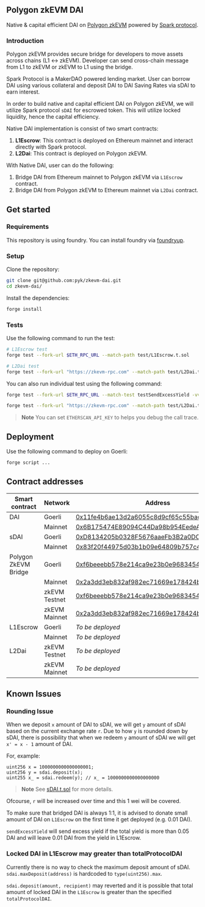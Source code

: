 ## Polygon zkEVM DAI

Native & capital efficient DAI on
[Polygon zkEVM](https://polygon.technology/polygon-zkevm) powered by
[Spark protocol](https://www.sparkprotocol.io/).

### Introduction

Polygon zkEVM provides secure bridge for developers to move assets across chains
(L1 <-> zkEVM). Developer can send cross-chain message from L1 to zkEVM or zkEVM
to L1 using the bridge.

Spark Protocol is a MakerDAO powered lending market. User can borrow DAI using
various collateral and deposit DAI to DAI Saving Rates via sDAI to earn interest.

In order to build native and capital efficient DAI on Polygon zkEVM, we will
utilize Spark protocol `sDAI` for escrowed token. This will utilize locked
liquidity, hence the capital efficiency.

Native DAI implementation is consist of two smart contracts:

1. **L1Escrow**: This contract is deployed on Ethereum mainnet and interact
   directly with Spark protocol.
2. **L2Dai**: This contract is deployed on Polygon zkEVM.

With Native DAI, user can do the following:

1. Bridge DAI from Ethereum mainnet to Polygon zkEVM via `L1Escrow` contract.
2. Bridge DAI from Polygon zkEVM to Ethereum mainnet via `L2Dai` contract.

## Get started

### Requirements

This repository is using foundry. You can install foundry via
[foundryup](https://book.getfoundry.sh/getting-started/installation).

### Setup

Clone the repository:

```sh
git clone git@github.com:pyk/zkevm-dai.git
cd zkevm-dai/
```

Install the dependencies:

```sh
forge install
```

### Tests

Use the following command to run the test:

```sh
# L1Escrow test
forge test --fork-url $ETH_RPC_URL --match-path test/L1Escrow.t.sol

# L2Dai test
forge test --fork-url "https://zkevm-rpc.com" --match-path test/L2Dai.t.sol
```

You can also run individual test using the following command:

```sh
forge test --fork-url $ETH_RPC_URL --match-test testSendExcessYield -vvvv

forge test --fork-url "https://zkevm-rpc.com" --match-path test/L2Dai.t.sol --match-test testBridgeWithMockedBridge -vvvv
```

> **Note**
> You can set `ETHERSCAN_API_KEY` to helps you debug the call trace.

## Deployment

Use the following command to deploy on Goerli:

```sh
forge script ...
```

## Contract addresses

| Smart contract       | Network       | Address                                                                                                                                |
| -------------------- | ------------- | -------------------------------------------------------------------------------------------------------------------------------------- |
| DAI                  | Goerli        | [0x11fe4b6ae13d2a6055c8d9cf65c55bac32b5d844](https://goerli.etherscan.io/token/0x11fe4b6ae13d2a6055c8d9cf65c55bac32b5d844)             |
|                      | Mainnet       | [0x6B175474E89094C44Da98b954EedeAC495271d0F](https://etherscan.io/address/0x6B175474E89094C44Da98b954EedeAC495271d0F)                  |
| sDAI                 | Goerli        | [0xD8134205b0328F5676aaeFb3B2a0DC15f4029d8C](https://goerli.etherscan.io/token/0xD8134205b0328F5676aaeFb3B2a0DC15f4029d8C)             |
|                      | Mainnet       | [0x83f20f44975d03b1b09e64809b757c47f942beea](https://etherscan.io/token/0x83f20f44975d03b1b09e64809b757c47f942beea#code)               |
| Polygon ZkEVM Bridge | Goerli        | [0xf6beeebb578e214ca9e23b0e9683454ff88ed2a7](https://goerli.etherscan.io/address/0xf6beeebb578e214ca9e23b0e9683454ff88ed2a7)           |
|                      | Mainnet       | [0x2a3dd3eb832af982ec71669e178424b10dca2ede](https://etherscan.io/address/0x2a3dd3eb832af982ec71669e178424b10dca2ede)                  |
|                      | zkEVM Testnet | [0xf6beeebb578e214ca9e23b0e9683454ff88ed2a7](https://testnet-zkevm.polygonscan.com/address/0xf6beeebb578e214ca9e23b0e9683454ff88ed2a7) |
|                      | zkEVM Mainnet | [0x2a3dd3eb832af982ec71669e178424b10dca2ede](https://zkevm.polygonscan.com/address/0x2a3dd3eb832af982ec71669e178424b10dca2ede)         |
| L1Escrow             | Goerli        | _To be deployed_                                                                                                                       |
|                      | Mainnet       | _To be deployed_                                                                                                                       |
| L2Dai                | zkEVM Testnet | _To be deployed_                                                                                                                       |
|                      | zkEVM Mainnet | _To be deployed_                                                                                                                       |

## Known Issues

### Rounding Issue

When we deposit `x` amount of DAI to sDAI, we will get `y` amount of sDAI based
on the current exchange rate `r`. Due to how `y` is rounded down by sDAI, there
is possibility that when we redeem `y` amount of sDAI we will get `x' = x - 1`
amount of DAI.

For, example:

```solidity
uint256 x = 1000000000000000001;
uint256 y = sdai.deposit(x);
uint255 x_ = sdai.redeem(y); // x_ = 1000000000000000000
```

> **Note**
> See [sDAI.t.sol](./test/sDAI.t.sol) for more details.

Ofcourse, `r` will be increased over time and this 1 wei will be covered.

To make sure that bridged DAI is always 1:1, it is advised to donate small
amount of DAI on `L1Escrow` on the first time it get deployed (e.g. 0.01 DAI).

`sendExcessYield` will send excess yield if the total yield is more than
0.05 DAI and will leave 0.01 DAI from the yield in L1Escrow.

### Locked DAI in L1Escrow may greater than totalProtocolDAI

Currently there is no way to check the maximum deposit amount of sDAI.
`sdai.maxDeposit(address)` is hardcoded to `type(uint256).max`.

`sdai.deposit(amount, recipient)` may reverted and it is possible that total
amount of locked DAI in the `L1Escrow` is greater than the specified
`totalProtocolDAI`.
